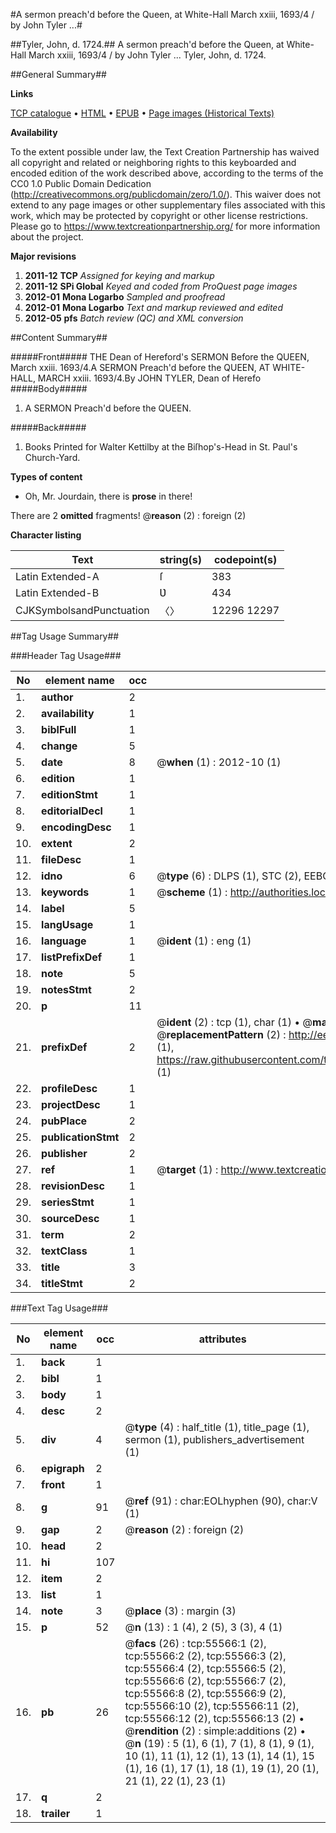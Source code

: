 #A sermon preach'd before the Queen, at White-Hall March xxiii, 1693/4 / by John Tyler ...#

##Tyler, John, d. 1724.##
A sermon preach'd before the Queen, at White-Hall March xxiii, 1693/4 / by John Tyler ...
Tyler, John, d. 1724.

##General Summary##

**Links**

[TCP catalogue](http://www.ota.ox.ac.uk/tcp/)  • 
[HTML](http://tei.it.ox.ac.uk/tcp/Texts-HTML/free/A64/A64073.html)  • 
[EPUB](http://tei.it.ox.ac.uk/tcp/Texts-EPUB/free/A64/A64073.epub) • 
[Page images (Historical Texts)](https://historicaltexts.jisc.ac.uk/eebo-12177820e)

**Availability**

To the extent possible under law, the Text Creation Partnership has waived all copyright and related or neighboring rights to this keyboarded and encoded edition of the work described above, according to the terms of the CC0 1.0 Public Domain Dedication (http://creativecommons.org/publicdomain/zero/1.0/). This waiver does not extend to any page images or other supplementary files associated with this work, which may be protected by copyright or other license restrictions. Please go to https://www.textcreationpartnership.org/ for more information about the project.

**Major revisions**

1. __2011-12__ __TCP__ *Assigned for keying and markup*
1. __2011-12__ __SPi Global__ *Keyed and coded from ProQuest page images*
1. __2012-01__ __Mona Logarbo__ *Sampled and proofread*
1. __2012-01__ __Mona Logarbo__ *Text and markup reviewed and edited*
1. __2012-05__ __pfs__ *Batch review (QC) and XML conversion*

##Content Summary##

#####Front#####
THE Dean of Hereford's SERMON Before the QUEEN, March xxiii. 1693/4.A SERMON Preach'd before the QUEEN, AT WHITE-HALL, MARCH xxiii. 1693/4.By JOHN TYLER, Dean of Herefo
#####Body#####

1. A SERMON Preach'd before the QUEEN.

#####Back#####

1. Books Printed for Walter Kettilby at the Biſhop's-Head in St. Paul's Church-Yard.

**Types of content**

  * Oh, Mr. Jourdain, there is **prose** in there!

There are 2 **omitted** fragments! 
 @__reason__ (2) : foreign (2)

**Character listing**


|Text|string(s)|codepoint(s)|
|---|---|---|
|Latin Extended-A|ſ|383|
|Latin Extended-B|Ʋ|434|
|CJKSymbolsandPunctuation|〈〉|12296 12297|

##Tag Usage Summary##

###Header Tag Usage###

|No|element name|occ|attributes|
|---|---|---|---|
|1.|__author__|2||
|2.|__availability__|1||
|3.|__biblFull__|1||
|4.|__change__|5||
|5.|__date__|8| @__when__ (1) : 2012-10 (1)|
|6.|__edition__|1||
|7.|__editionStmt__|1||
|8.|__editorialDecl__|1||
|9.|__encodingDesc__|1||
|10.|__extent__|2||
|11.|__fileDesc__|1||
|12.|__idno__|6| @__type__ (6) : DLPS (1), STC (2), EEBO-CITATION (1), OCLC (1), VID (1)|
|13.|__keywords__|1| @__scheme__ (1) : http://authorities.loc.gov/ (1)|
|14.|__label__|5||
|15.|__langUsage__|1||
|16.|__language__|1| @__ident__ (1) : eng (1)|
|17.|__listPrefixDef__|1||
|18.|__note__|5||
|19.|__notesStmt__|2||
|20.|__p__|11||
|21.|__prefixDef__|2| @__ident__ (2) : tcp (1), char (1)  •  @__matchPattern__ (2) : ([0-9\-]+):([0-9IVX]+) (1), (.+) (1)  •  @__replacementPattern__ (2) : http://eebo.chadwyck.com/downloadtiff?vid=$1&page=$2 (1), https://raw.githubusercontent.com/textcreationpartnership/Texts/master/tcpchars.xml#$1 (1)|
|22.|__profileDesc__|1||
|23.|__projectDesc__|1||
|24.|__pubPlace__|2||
|25.|__publicationStmt__|2||
|26.|__publisher__|2||
|27.|__ref__|1| @__target__ (1) : http://www.textcreationpartnership.org/docs/. (1)|
|28.|__revisionDesc__|1||
|29.|__seriesStmt__|1||
|30.|__sourceDesc__|1||
|31.|__term__|2||
|32.|__textClass__|1||
|33.|__title__|3||
|34.|__titleStmt__|2||


###Text Tag Usage###

|No|element name|occ|attributes|
|---|---|---|---|
|1.|__back__|1||
|2.|__bibl__|1||
|3.|__body__|1||
|4.|__desc__|2||
|5.|__div__|4| @__type__ (4) : half_title (1), title_page (1), sermon (1), publishers_advertisement (1)|
|6.|__epigraph__|2||
|7.|__front__|1||
|8.|__g__|91| @__ref__ (91) : char:EOLhyphen (90), char:V (1)|
|9.|__gap__|2| @__reason__ (2) : foreign (2)|
|10.|__head__|2||
|11.|__hi__|107||
|12.|__item__|2||
|13.|__list__|1||
|14.|__note__|3| @__place__ (3) : margin (3)|
|15.|__p__|52| @__n__ (13) : 1 (4), 2 (5), 3 (3), 4 (1)|
|16.|__pb__|26| @__facs__ (26) : tcp:55566:1 (2), tcp:55566:2 (2), tcp:55566:3 (2), tcp:55566:4 (2), tcp:55566:5 (2), tcp:55566:6 (2), tcp:55566:7 (2), tcp:55566:8 (2), tcp:55566:9 (2), tcp:55566:10 (2), tcp:55566:11 (2), tcp:55566:12 (2), tcp:55566:13 (2)  •  @__rendition__ (2) : simple:additions (2)  •  @__n__ (19) : 5 (1), 6 (1), 7 (1), 8 (1), 9 (1), 10 (1), 11 (1), 12 (1), 13 (1), 14 (1), 15 (1), 16 (1), 17 (1), 18 (1), 19 (1), 20 (1), 21 (1), 22 (1), 23 (1)|
|17.|__q__|2||
|18.|__trailer__|1||
